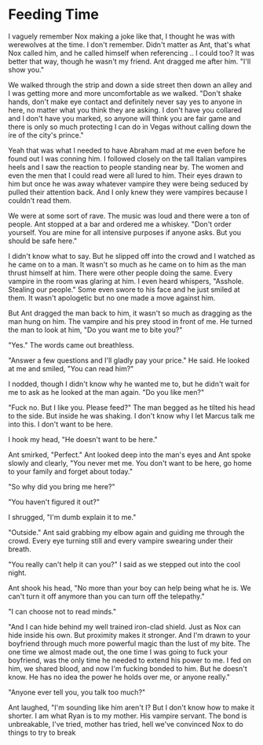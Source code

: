 # Feeding Time 
I vaguely remember Nox making a joke like that, I thought he was with werewolves at the time.  I don't remember.  Didn't matter as Ant, that's what Nox called him, and he called himself when referencing .. I could too?  It was better that way, though he wasn't my friend.  Ant dragged me after him.  "I'll show you."

We walked through the strip and down a side street then down an alley and I was getting more and more uncomfortable as we walked.  "Don't shake hands, don't make eye contact and definitely never say yes to anyone in here, no matter what you think they are asking.  I don't have you collared and I don't have you marked, so anyone will think you are fair game and there is only so much protecting I can do in Vegas without calling down the ire of the city's prince."

Yeah that was what I needed to have Abraham mad at me even before he found out I was conning him.  I followed closely on the tall  Italian vampires heels and I saw the reaction to people standing near by.  The women and even the men that I could read were all lured to him.  Their eyes drawn to him but once he was away whatever vampire they were being seduced by pulled their attention back.  And I only knew they were vampires because I couldn't read them.

We were at some sort of rave.  The music was loud and there were a ton of people.  Ant stopped at a bar and ordered me a whiskey.  "Don't order yourself.  You are mine for all intensive purposes if anyone asks.  But you should be safe here."

I didn't know what to say. But he slipped off into the crowd and I watched as he came on to a man.  It wasn't so much as he came on to him as the man thrust himself at him.  There were other people doing the same.  Every vampire in the room was glaring at him.  I even heard whispers, "Asshole.  Stealing our people."  Some even swore to his face and he just smiled at them.  It wasn't apologetic but no one made a move against him.  

But Ant dragged the man back to him, it wasn't so much as dragging as the man hung on him.  The vampire and his prey stood in front of me.  He turned the man to look at him, "Do you want me to bite you?"

"Yes."  The words came out breathless.  

"Answer a few questions and I'll gladly pay your price."   He said.  He looked at me and smiled, "You can read him?"

I nodded, though I didn't know why he wanted me to, but he didn't wait for me to ask as he looked at the man again.  "Do you like men?"

"Fuck no.  But I like you.  Please feed?"  The man begged as he tilted his head to the side.   But inside he was shaking.  I don't know why I let Marcus talk me into this.  I don't want to be here.

I hook my head, "He doesn't want to be here."

Ant smirked, "Perfect."  Ant looked deep into the man's eyes and Ant spoke slowly and clearly, "You  never met me.  You don't want to be here, go home to your family and forget about today."

"So why did you bring me here?"  

"You haven't figured it out?"

I shrugged, "I'm dumb explain it to me."

"Outside."  Ant said grabbing my elbow again and guiding me through the crowd.  Every eye turning still and every vampire swearing under their breath.

"You really can't help it can you?"  I said as we stepped out into the cool night.

Ant shook his head, "No more than your boy can help being what he is.  We can't turn it off anymore than you can turn off the telepathy."

"I can choose not to read minds."

"And I can hide behind my well trained iron-clad shield.  Just as Nox can hide inside his own.  But proximity makes it stronger.  And I'm drawn to your boyfriend through much more powerful magic than the lust of my bite.  The one time we almost made out, the one time I was going to fuck your boyfriend, was the only time he needed to extend his power to me.  I fed on him, we shared blood, and now I'm fucking bonded to him.  But he doesn't know.  He has no idea the power he holds over me, or anyone really."

"Anyone ever tell you, you talk too much?"

Ant laughed, "I'm sounding like him aren't I?  But I don't know how to make it shorter.  I am what Ryan is to my mother.  His vampire servant.  The bond is unbreakable, I've tried, mother has tried, hell we've convinced Nox to do things to try to break
<!--stackedit_data:
eyJoaXN0b3J5IjpbLTE5OTgxMDk2OTUsMTUxMzQ0NzY0NF19
-->